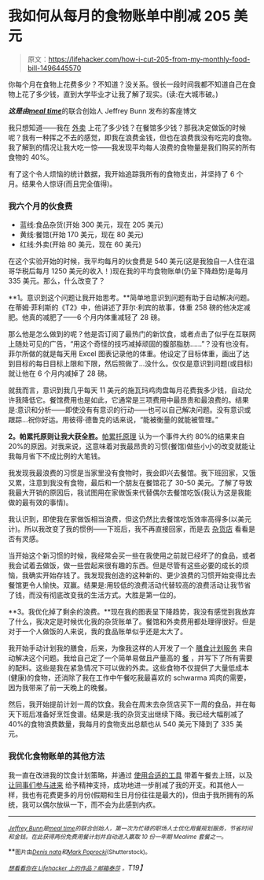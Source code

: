 # 我如何从每月的食物账单中削减 205 美元

> 原文：<https://lifehacker.com/how-i-cut-205-from-my-monthly-food-bill-1496445570>

你每个月在食物上花费多少？不知道？没关系。很长一段时间我都不知道自己在食物上花了多少钱，直到大学毕业才让我了解了现实。(读:在大城市破。)



***这是由***[***meal time***](http://www.mealime.com/)的联合创始人 Jeffrey Bunn 发布的客座博文

我只想知道——我在 [外卖](https://lifehacker.com/how-i-broke-my-addiction-to-takeout-and-started-cooking-476039932) 上花了多少钱？在餐馆多少钱？那我决定做饭的时候呢？我有一种挥之不去的感觉，即我在浪费金钱，但也在浪费我没有吃完的食物。我了解到的情况让我大吃一惊——我发现平均每人浪费的食物量是我们购买的所有食物的 40%。

有了这个令人烦恼的统计数据，我开始追踪我所有的食物支出，并坚持了 6 个月。结果令人惊讶(而且完全值得)。

### 我六个月的伙食费

*   蓝线:食品杂货(开始 300 美元，现在 205 美元)
*   黄线:餐馆(开始 170 美元，现在 80 美元)
*   红线:外卖(开始 80 美元，现在 60 美元)

在这个实验开始的时候，我平均每月的伙食费是 540 美元(这是我独自一人住在温哥华税后每月 1250 美元的收入！)现在我的平均食物账单(仍呈下降趋势)是每月 335 美元。那么，什么改变了？

**1。意识到这个问题让我开始思考。**简单地意识到问题有助于自动解决问题。在蒂姆·菲利斯的《T2》中，他讲述了菲尔·利宾的故事，体重 258 磅的他决定减肥。他真的减肥了——6 个月内体重减轻了 28 磅。

那么他是怎么做到的呢？他是否订阅了最热门的新饮食，或者点击了似乎在互联网上随处可见的广告，“用这个奇怪的技巧减掉顽固的腹部脂肪……”？没有也没有。菲尔所做的就是每天用 Excel 图表记录他的体重。他设定了目标体重，画出了达到目标的每日目标上限和下限，然后照做了...没什么。仅仅是意识到问题(或目标)就让他在 6 个月内减掉了 28 磅。

就我而言，意识到我几乎每天 11 美元的施瓦玛鸡肉盘每月花费我多少钱，自动允许我降低它。餐馆费用也是如此，它通常是三项费用中最昂贵和最浪费的。结果是:意识和分析——即使没有有意识的行动——也可以自己解决问题。没有意识或跟踪...祝你好运。用彼得·德鲁克的话来说，“能被衡量的就能被管理。”

**2。帕累托原则让我大获全胜。**[帕累托原理](http://en.wikipedia.org/wiki/Pareto_principle) 认为一个事件大约 80%的结果来自 20%的原因。对我来说，这意味着对我最昂贵的习惯(餐馆)做些小小的改变就能让我每月省下不成比例的大笔钱。

我发现我最浪费的习惯是当家里没有食物时，我会即兴去餐馆。我下班回家，又饿又累，注意到我没有食物，最后和一个朋友在餐馆花了 30-50 美元。了解了导致我最大开销的原因后，我试图用在家做饭来代替偶尔去餐馆吃饭(我认为这是我能做的最有效的事情)。

我认识到，即使我在家做饭相当浪费，但这仍然比去餐馆吃饭效率高得多(以美元计)。所以我改变了我的惯例——下班后，我不再直接回家，而是去 [杂货店](http://lifehacker.com/how-to-save-money-on-groceries-and-keep-making-awesome-1442877348) 看看是否有灵感。

当开始这个新习惯的时候，我经常会买一些在我使用之前就已经坏了的食品，或者我会试着去做饭，做一些尝起来很有趣的东西。但是尽管有这些必要的成长的烦恼，我确实开始存钱了。我发现我创造的这种新的、更少浪费的习惯开始变得比去餐馆更令人愉快。双赢。结果是:用较低的浪费活动代替较高的浪费活动让我节省了钱，而没有彻底改变我的生活方式。大胜是第一位的。

**3。我优化掉了剩余的浪费。**现在我的图表呈下降趋势，我没有感觉到我放弃了什么，我决定是时候优化我的杂货账单了。餐馆和外卖费用都处理得很好。但是对于一个人做饭的人来说，我的食品账单似乎还是太大了。

我开始手动计划我的膳食，后来，为像我这样的人开发了一个 [膳食计划服务](http://www.mealime.com) 来自动解决这个问题。我给自己定了一个简单易做且产量高的 [餐](https://lifehacker.com/a-beginners-guide-to-the-most-confusing-cooking-terms-1459836282) ，并写下了所有需要的配料。这些是我在紧急情况下可以做的外卖。这些食物不仅提供了大量低成本(健康)的食物，还消除了我在工作中午餐吃我最喜欢的 schwarma 鸡肉的需要，因为我带来了前一天晚上的晚餐。

然后，我开始提前计划一周的饮食。我会在周末去杂货店买下一周的食品，并在每天下班后准备好烹饪食谱。结果是:我的杂货支出继续下降。我已经大幅削减了 40%的食物浪费数量，我每月的食物支出总额也从 540 美元下降到了 335 美元。

### 我优化食物账单的其他方法

我一直在改进我的饮食计划策略，并通过 [使用合适的工具](https://lifehacker.com/the-best-bags-containers-and-boxes-to-upgrade-your-br-915843552) 带着午餐去上班，以及 [让同事们参与进来](http://mealime.com/blog/5-simple-ways-to-save-112-month-by-brown-bagging) 给予精神支持，成功地进一步削减了我的开支。和其他人一样，我也有花费更多的月份(假期和生日月份往往是最大的)，但由于我所拥有的系统，我可以偶尔放纵一下，而不会为此感到内疚。

* * *

[<small>*Jeffrey Bunn*</small>](https://twitter.com/jeffreybunn)<small>*是*</small>[<small>*meal time*</small>](http://www.mealime.com/)<small>*的联合创始人，第一次为忙碌的职场人士优化用餐规划服务，节省时间和金钱。在此获得两份免费用餐计划*</small>[<small></small>](http://try.mealime.com/lhacker/)*<small>*并自动进入赢取 10 份一年期 Mealime 套餐之一。*</small>*

**<small>图片由</small>*[<small>*Denis nata*</small>](http://www.shutterstock.com/gallery-343015p1.html)<small>*和*</small>[<small>*Mark Poprocki*</small>](http://www.shutterstock.com/gallery-70539p1.html)<small>*(Shutterstock)。*</small>*

*[*<small>想看看你在 Lifehacker 上的作品？邮箱</small>*](http://www.shutterstock.com/pic-18183904/stock-photo-davidson-hall-on-the-campus-of-central-connecticut-state-university-in-new-britain-connecticut.html?src=HN7KLLZGxmFIxN9Hna01-g-7-20)[*<small>泰莎</small>*](https://mail.google.com/mail/?view=cm&fs=1&tf=1&to=tessa@lifehacker.com) *<small>。</small>T19】**